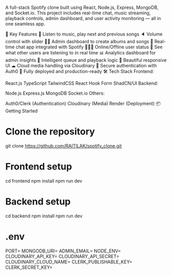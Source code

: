 A full-stack Spotify clone built using React, Node.js, Express, MongoDB, and Socket.io.
This project includes real-time chat, music streaming, playback controls, admin dashboard, and user activity monitoring 
— all in one seamless app.

🚀 Key Features
🎸 Listen to music, play next and previous songs
🔈 Volume control with slider
👨‍💼 Admin dashboard to create albums and songs
💬 Real-time chat app integrated with Spotify
🧑‍🤝‍🧑 Online/Offline user status
👀 See what other users are listening to in real time
📊 Analytics dashboard for admin insights
🧠 Intelligent queue and playback logic
🎨 Beautiful responsive UI
☁ Cloud media handling via Cloudinary
🔐 Secure authentication with Auth0
🚀 Fully deployed and production-ready
🛠 Tech Stack
Frontend:

React.js
TypeScript
TailwindCSS
React Hook Form
ShadCN/UI
Backend:

Node.js
Express.js
MongoDB
Socket.io
Others:

Auth0/Clerk (Authentication)
Cloudinary (Media)
Render (Deployment)
📦 Getting Started
# Clone the repository
git clone https://github.com/RAITILAK/spotify_clone.git

# Frontend setup
cd frontend
npm install
npm run dev

# Backend setup
cd backend
npm install
npm run dev

# .env
PORT=
MONGODB_URI=
ADMIN_EMAIL=
NODE_ENV=
CLOUDINARY_API_KEY=
CLOUDINARY_API_SECRET=
CLOUDINARY_CLOUD_NAME=
CLERK_PUBLISHABLE_KEY=
CLERK_SECRET_KEY=


